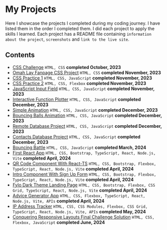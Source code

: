 # My Projects

Here I showcase the projects I completed during my coding journey. I have listed them in the order I completed them. I did each project to apply the skills I learned. Each project has a README file containing `information about the project`, `screenshots` and `link to the live site`.

## Contents

- [CSS Challenge](https://github.com/ArinzeGit/CSS-Challenge) `HTML, CSS` **completed October, 2023**
- [Omah Lay Fanpage CSS Project](https://github.com/ArinzeGit/Omah-Lay-FanPage-CSS-Project) `HTML, CSS` **completed November, 2023**
- [CSS Practice 1](https://github.com/ArinzeGit/CSS-Practice-1) `HTML, CSS, JavaScript` **completed November, 2023**
- [CSS Practice 2](https://github.com/ArinzeGit/CSS-Practice-2) `HTML, CSS, Flexbox` **completed November, 2023**
- [JavaScript Input Field](https://github.com/ArinzeGit/JavaScript-Input-Field) `HTML, CSS, JavaScript` **completed November, 2023**
- [Interactive Function Plotter](https://github.com/ArinzeGit/Interactive-Function-Plotter) `HTML, CSS, JavaScript` **completed December, 2023**
- [Simple Animation](https://github.com/ArinzeGit/Simple-Animation) `HTML, CSS, JavaScript` **completed December, 2023**
- [Bouncing Balls Animation](https://github.com/ArinzeGit/Bouncing-Balls-Animation) `HTML, CSS, JavaScript` **completed December, 2023**
- [Remote Database Project](https://github.com/ArinzeGit/Remote-Database-Project) `HTML, CSS, JavaScript` **completed December, 2023**
- [Contacts Database Project](https://github.com/ArinzeGit/Contacts-Database-Project) `HTML, CSS, JavaScript` **completed December, 2023**
- [Bouncing Battle](https://github.com/ArinzeGit/Bouncing-Battle-Game) `HTML, CSS, JavaScript` **completed March, 2024**
- [First React App](https://github.com/ArinzeGit/First-React-App) `HTML, CSS, Bootstrap, TypeScript, React, Node.js, Vite` **completed April, 2024**
- [QR Code Component With React-TS](https://github.com/ArinzeGit/QR-Code-Component-With-React-TS) `HTML, CSS, Bootstrap, Flexbox, TypeScript, React, Node.js, Vite` **completed April, 2024**
- [Intro Component With Sign Up Form](https://github.com/ArinzeGit/Intro-Component-With-Sign-Up-Form) `HTML, CSS, Bootstrap, Flexbox, TypeScript, React, Node.js, Vite` **completed April, 2024**
- [Fylo Dark Theme Landing Page](https://github.com/ArinzeGit/Fylo-Dark-Theme-Landing-Page) `HTML, CSS, Bootstrap, Flexbox, CSS Grid, TypeScript, React, Node.js, Vite` **completed April, 2024**
- [Advice Generator App](https://github.com/ArinzeGit/Advice-Generator-App) `HTML, CSS, Flexbox, TypeScript, React, Node.js, Vite, APIs` **completed April, 2024**
- [IP Address Tracker](https://github.com/ArinzeGit/IP-Address-Tracker) `HTML, CSS, CSS Modules, Flexbox, CSS Grid, TypeScript, React, Node.js, Vite, APIs` **completed May, 2024**
- [Conquering Responsive Layouts Final Challenge Solution](https://github.com/ArinzeGit/Conquering-Responsive-Layouts-Final-Challenge-Solution) `HTML, CSS, Flexbox, JavaScript` **completed June, 2024**
